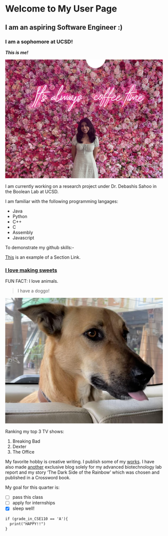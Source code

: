 # Welcome to My User Page
## I am an aspiring Software Engineer :)
### I am a sophomore at UCSD!


***This is me!***

![Image](me.jpg)

I am currently working on a research project under Dr. Debashis Sahoo in the Boolean Lab at UCSD.

I am familiar with the following programming langages:
- Java
- Python
- C++
- C
- Assembly
- Javascript

To  demonstrate my github skills:-

[This](#welcome-to-my-user-page) is an example of a Section Link.

### [I love making sweets](https://youtu.be/HPd3-kVTKKo)

FUN FACT: 
I love animals.
> I have a doggo!

![A BRUNO PICTURE](bruno.jpg)

Ranking my top 3 TV shows:
1. Breaking Bad
2. Dexter
3. The Office

My favorite hobby is creative writing. I publish some of my [works](https://teatimereads.weebly.com/).
I have also made [another](https://bluebirdsings.weebly.com/) exclusive blog solely for my advanced biotechnology lab report and my story ‘The Dark Side of the Rainbow’ which was chosen and published in a Crossword book. 

My goal for this quarter is:
- [ ] pass this class 
- [ ] apply for internships
- [x] sleep  well!

```
if (grade_in_CSE110 == 'A'){
  print("HAPPY!!")
}
```
